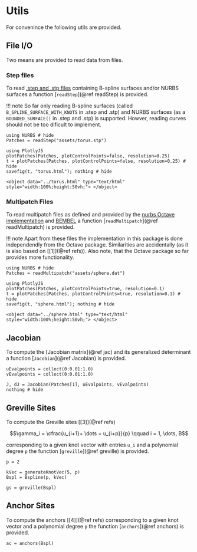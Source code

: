 
# Utils

For convenince the following utils are provided.

## File I/O

Two means are provided to read data from files.

### Step files

To read [.step and .stp files](https://en.wikipedia.org/wiki/ISO_10303-21) containing B-spline surfaces and/or NURBS surfaces a function [`readStep`](@ref readStep) is provided.

!!! note
    So far only reading B-spline surfaces (called `B_SPLINE_SURFACE_WITH_KNOTS` in .step and .stp) and NURBS surfaces (as a `BOUNDED_SURFACE()` in .step and .stp) is supported. 
    Howver, reading curves should not be too dificult to implement.

```@example utils
using NURBS # hide
Patches = readStep("assets/torus.stp")

using PlotlyJS
plotPatches(Patches, plotControlPoints=false, resolution=0.25)
t = plotPatches(Patches, plotControlPoints=false, resolution=0.25) # hide
savefig(t, "torus.html"); nothing # hide
```

```@raw html
<object data="../torus.html" type="text/html"  style="width:100%;height:50vh;"> </object>
```


### Multipatch Files

To read multipatch files as defined and provided by the [nurbs Octave implementation](https://octave.sourceforge.io/nurbs/overview.html) and [BEMBEL](https://temf.github.io/bembel/) a function [`readMultipatch`](@ref readMultipatch) is provided.

!!! note
    Apart from these files the implementation in this package is done independendly from the Octave package. Similarities are accidentally (as it is also based on [[1]](@ref refs)).
    Also note, that the Octave package so far provides more functionality.

```@example utils
using NURBS # hide
Patches = readMultipatch("assets/sphere.dat")

using PlotlyJS
plotPatches(Patches, plotControlPoints=true, resolution=0.1)
t = plotPatches(Patches, plotControlPoints=true, resolution=0.1) # hide
savefig(t, "sphere.html"); nothing # hide
```

```@raw html
<object data="../sphere.html" type="text/html"  style="width:100%;height:50vh;"> </object>
```

## Jacobian

To compute the [Jacobian matrix](@ref jac) and its generalized determinant a function [`Jacobian`](@ref Jacobian) is provided.

```@example utils
uEvalpoints = collect(0:0.01:1.0)
vEvalpoints = collect(0:0.01:1.0)

J, dJ = Jacobian(Patches[1], uEvalpoints, vEvalpoints)
nothing # hide
```

## Greville Sites

To compute the Greville sites [[3]](@ref refs) 
```math
\gamma_i = \cfrac{u_{i+1}+ \dots + u_{i+p}}{p} \qquad i = 1, \dots, B
```
corresponding to a given knot vector with entries ``u_i`` and a polynomial degree ``p`` the function [`greville`](@ref greville) is provided.

```@example utils
p = 2

kVec = generateKnotVec(5, p)
Bspl = Bspline(p, kVec)

gs = greville(Bspl)
```

## Anchor Sites

To compute the anchors [[4]](@ref refs) corresponding to a given knot vector and a polynomial degree ``p`` the function [`anchors`](@ref anchors) is provided.

```@example utils
ac = anchors(Bspl)
```